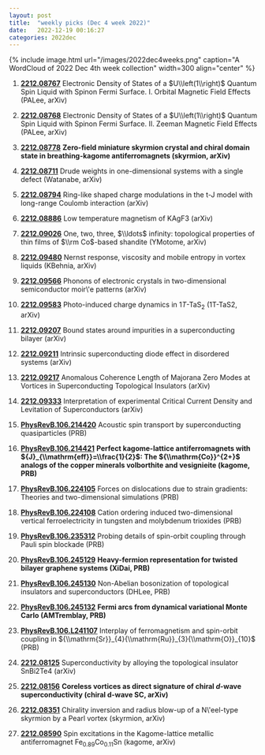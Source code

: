 ```yaml
---
layout: post
title:  "weekly picks (Dec 4 week 2022)"
date:   2022-12-19 00:16:27
categories: 2022dec
---
```


{% include image.html url="/images/2022dec4weeks.png" caption="A WordCloud of 2022 Dec 4th week collection" width=300 align="center" %}



1. **[2212.08767](http://arxiv.org/abs/2212.08767)** Electronic Density of States of a $U\\left(1\\right)$ Quantum Spin Liquid with Spinon Fermi Surface. I. Orbital Magnetic Field Effects (PALee, arXiv)

1. **[2212.08768](http://arxiv.org/abs/2212.08768)** Electronic Density of States of a $U\\left(1\\right)$ Quantum Spin Liquid with Spinon Fermi Surface. II. Zeeman Magnetic Field Effects (PALee, arXiv)

1. **[2212.08778](http://arxiv.org/abs/2212.08778)** **Zero-field miniature skyrmion crystal and chiral domain state in breathing-kagome antiferromagnets (skyrmion, arXiv)**

1. **[2212.08711](http://arxiv.org/abs/2212.08711)** Drude weights in one-dimensional systems with a single defect (Watanabe, arXiv)

1. **[2212.08794](http://arxiv.org/abs/2212.08794)** Ring-like shaped charge modulations in the t-J model with long-range Coulomb interaction (arXiv)

1. **[2212.08886](http://arxiv.org/abs/2212.08886)** Low temperature magnetism of KAgF3 (arXiv)

1. **[2212.09026](http://arxiv.org/abs/2212.09026)** One, two, three, $\\ldots$ infinity: topological properties of thin films of $\\rm Co$-based shandite (YMotome, arXiv)

1. **[2212.09480](http://arxiv.org/abs/2212.09480)** Nernst response, viscosity and mobile entropy in vortex liquids (KBehnia, arXiv)

1. **[2212.09566](http://arxiv.org/abs/2212.09566)** Phonons of electronic crystals in two-dimensional semiconductor moir\\'e patterns (arXiv)

1. **[2212.09583](http://arxiv.org/abs/2212.09583)** Photo-induced charge dynamics in 1$T$-TaS$_2$ (1T-TaS2, arXiv)

1. **[2212.09207](http://arxiv.org/abs/2212.09207)** Bound states around impurities in a superconducting bilayer (arXiv)

1. **[2212.09211](http://arxiv.org/abs/2212.09211)** Intrinsic superconducting diode effect in disordered systems (arXiv)

1. **[2212.09217](http://arxiv.org/abs/2212.09217)** Anomalous Coherence Length of Majorana Zero Modes at Vortices in Superconducting Topological Insulators (arXiv)

1. **[2212.09333](http://arxiv.org/abs/2212.09333)** Interpretation of experimental Critical Current Density and Levitation of Superconductors (arXiv)







1. **[PhysRevB.106.214420](https://link.aps.org/doi/10.1103/PhysRevB.106.214420)** Acoustic spin transport by superconducting quasiparticles (PRB)

1. **[PhysRevB.106.214421](https://link.aps.org/doi/10.1103/PhysRevB.106.214421)** **Perfect kagome-lattice antiferromagnets with ${J}_{\\mathrm{eff}}=\\frac{1}{2}$: The ${\\mathrm{Co}}^{2+}$ analogs of the copper minerals volborthite and vesignieite (kagome, PRB)**

1. **[PhysRevB.106.224105](https://link.aps.org/doi/10.1103/PhysRevB.106.224105)** Forces on dislocations due to strain gradients: Theories and two-dimensional simulations (PRB)

1. **[PhysRevB.106.224108](https://link.aps.org/doi/10.1103/PhysRevB.106.224108)** Cation ordering induced two-dimensional vertical ferroelectricity in tungsten and molybdenum trioxides (PRB)

1. **[PhysRevB.106.235312](https://link.aps.org/doi/10.1103/PhysRevB.106.235312)** Probing details of spin-orbit coupling through Pauli spin blockade (PRB)

1. **[PhysRevB.106.245129](https://link.aps.org/doi/10.1103/PhysRevB.106.245129)** **Heavy-fermion representation for twisted bilayer graphene systems (XiDai, PRB)**

1. **[PhysRevB.106.245130](https://link.aps.org/doi/10.1103/PhysRevB.106.245130)** Non-Abelian bosonization of topological insulators and superconductors (DHLee, PRB)

1. **[PhysRevB.106.245132](https://link.aps.org/doi/10.1103/PhysRevB.106.245132)** **Fermi arcs from dynamical variational Monte Carlo (AMTremblay, PRB)**

1. **[PhysRevB.106.L241107](https://link.aps.org/doi/10.1103/PhysRevB.106.L241107)** Interplay of ferromagnetism and spin-orbit coupling in ${\\mathrm{Sr}}_{4}{\\mathrm{Ru}}_{3}{\\mathrm{O}}_{10}$ (PRB)




1. **[2212.08125](http://arxiv.org/abs/2212.08125)** Superconductivity by alloying the topological insulator SnBi2Te4 (arXiv)

1. **[2212.08156](http://arxiv.org/abs/2212.08156)** **Coreless vortices as direct signature of chiral $d$-wave superconductivity (chiral d-wave SC, arXiv)**

1. **[2212.08351](http://arxiv.org/abs/2212.08351)** Chirality inversion and radius blow-up of a N\\'eel-type skyrmion by a Pearl vortex (skyrmion, arXiv)

1. **[2212.08590](http://arxiv.org/abs/2212.08590)** Spin excitations in the Kagome-lattice metallic antiferromagnet Fe$_{0.89}$Co$_{0.11}$Sn (kagome, arXiv)


